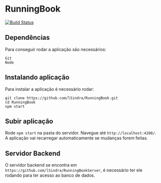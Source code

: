 # RunningBook
[![Build Status](https://travis-ci.org/lSindra/RunningBook.svg?branch=master)](https://travis-ci.org/lSindra/RunningBook)

## Dependências
Para conseguir rodar a aplicação são necessários:
```
Git
Node
```
## Instalando aplicação
Para instalar a aplicação é necessário rodar:

```shell
git clone https://github.com/lSindra/RunningBook.git
cd RunningBook
npm start
```

## Subir aplicação

Rode `npm start` na pasta do servidor. Navegue até `http://localhost:4200/`. A aplicação vai recarregar automaticamente se mudanças forem feitas.

## Servidor Backend
O servidor backend se encontra em `https://github.com/lSindra/RunningBookServer`, é necessário ter ele rodando para ter acesso ao banco de dados.
